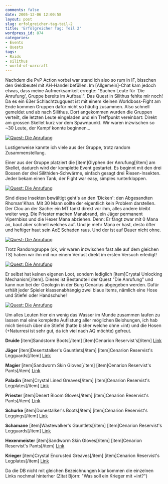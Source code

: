 ```yaml
---
comments: false
date: 2005-12-06 12:00:58
layout: post
slug: erfolgreicher-tag-teil-2
title: 'Erfolgreicher Tag: Teil 2'
wordpress_id: 874
categories:
- Events
- Quests
tags:
- Raids
- silithus
- world-of-warcraft
---
```


Nachdem die PvP Action vorbei war stand ich also so rum in IF, bisschen den Geldbeutel mit AH-Handel befüllen. Im [Allgemein]-Chat kam jedoch etwas, dass meine Aufmerksamkeit erregte: "Suchen Leute für 'Die Anrufung', Gruppe bereits im Aufbau!". Das Quest in Silithus fehlte mir noch! Da es ein 63er Schlachtzugquest ist mit einem kleinen Worldboss-Fight am Ende kommen Gruppen dafür nicht so häufig zusammen. Also schnell gemeldet und ab nach Silithus. Dort angekommen wurden die Gruppen verteilt, die letzten Leute eingeladen und ein Treffpunkt vereinbart: Direkt am grossen Skellet kurz vor dem Spawnpunkt. Wir waren inzwischen so ~30 Leute, der Kampf konnte beginnen...

[![Quest: Die Anrufung](http://static.flickr.com/20/70804918_2f96e37ea0.jpg)](http://www.flickr.com/photos/walsweer/70804918/)



Lustigerweise kannte ich viele aus der Gruppe, trotz random Zusammenstellung.

Einer aus der Gruppe platziert die [item]Glyphen der Anrufung[/item] am Skellet, dadurch wird der komplette Event gestartet. Es beginnt mit den drei Bossen der drei Silithiden-Schwärme, einfach gesagt drei Riesen-Insekten. Jeder bekam einen Tank, der Fight war easy, simples runterkloppen.

[![Quest: Die Anrufung](http://static.flickr.com/34/70804929_5d8219d44a.jpg)](http://www.flickr.com/photos/walsweer/70804929/)

Sind diese Insekten bewältigt geht's an den 'Dicken': den Abgesandten Rhoman'Khan. Mit 30 Mann sollte der eigentlich kein Problem darstellen. Der Clou an der Sache: ein MT tankt direkt vor ihm, alles andere bleibt weiter weg. Die Priester machen Manabrand, ein Jäger permanent Vipernbiss und die Hexer Mana abziehen. Denn: Er fängt zwar mit 0 Mana an, baut aber schnell welches auf. Und je mehr Mana er hast, desto öfter und heftiger haut sein AoE Schaden raus. Und der ist auf Dauer nicht ohne.

[![Quest: Die Anrufung](http://static.flickr.com/34/70804935_79340906e1.jpg)](http://www.flickr.com/photos/walsweer/70804935/)

Trotz Randomgruppe (ok, wir waren inzwischen fast alle auf dem gleichen TS) haben wir ihn mit nur einem Verlust direkt im ersten Versuch erledigt!

[![Quest: Die Anrufung](http://static.flickr.com/34/70804940_5f19a2a51b.jpg)](http://www.flickr.com/photos/walsweer/70804940/)

Er selbst hat keinen eigenen Loot, sondern lediglich [item]Crystal Unlocking Mechanism[/item]. Dieses ist Bestandteil der Quest "Die Anrufung" und kann nun bei der Geologin in der Burg Cenarius abgegeben werden. Dafür erhält jeder Spieler klassenabhängig zwei blaue Items, nämlich eine Hose und Stiefel oder Handschuhe!

[![Quest: Die Anrufung](http://static.flickr.com/20/70804950_2153b2013b.jpg)](http://www.flickr.com/photos/walsweer/70804950/)

Um alles Leuten hier ein wenig das Wasser im Munde zusammen laufen zu lassen mal eine komplette Auflistung aller möglichen Belohungen, ich hab mich tierisch über die Stiefel (hatte bisher welche ohne +int) und die Hosen (+Naturresi ist sehr gut, da ich viel nach AQ möchte) gefreut.

**Druide**
[item]Sandstorm Boots[/item]
[item]Cenarion Reservist's[/item] [Link](http://www.thottbot.com/?i=52128)

**Jäger**
[item]Desertstalker's Gauntlets[/item]
[item]Cenarion Reservist's Legguards[/item] [Link](http://www.thottbot.com/?i=52050)

**Magier**
[item]Sandworm Skin Gloves[/item]
[item]Cenarion Reservist's Pants[/item] [Link](http://www.thottbot.com/?i=52086)

**Paladin**
[item]Crystal Lined Greaves[/item]
[item]Cenarion Reservist's Legplates[/item] [Link](http://www.thottbot.com/?i=52123)

**Priester**
[item]Desert Bloom Gloves[/item]
[item]Cenarion Reservist's Pants[/item] [Link](http://www.thottbot.com/?i=52120)

**Schurke**
[item]Dunestalker's Boots[/item]
[item]Cenarion Reservist's Leggings[/item] [Link](http://www.thottbot.com/?i=52109)

**Schamane**
[item]Wastewalker's Gauntlets[/item]
[item]Cenarion Reservist's Legguards[/item] [Link](http://www.thottbot.com/?i=52141)

**Hexenmeister**
[item]Sandworm Skin Gloves[/item]
[item]Cenarion Reservist's Pants[/item] [Link](http://www.thottbot.com/?i=52086)

**Krieger**
[item]Crystal Encrusted Greaves[/item]
[item]Cenarion Reservist's Legplates[/item] [Link](http://www.thottbot.com/?i=52070)

Da die DB nicht mit gleichen Bezeichnungen klar kommen die einzelnen Links nochmal hinterher (Zitat Björn: "Was soll ein Krieger mit +int?")
